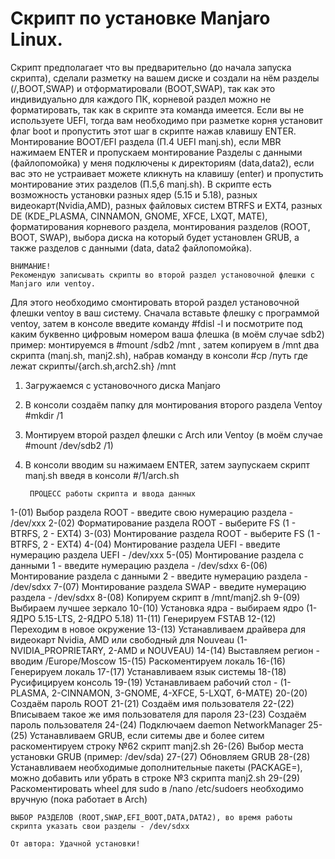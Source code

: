 #     Скрипт по установке Manjaro Linux.
Скрипт предполагает что вы предварительно (до начала запуска скрипта),
сделали разметку на вашем диске и создали на нём разделы (/,BOOT,SWAP)
и отформатировали (BOOT,SWAP), так как это индивидуально для каждого ПК,
корневой раздел можно не форматировать, так как в скрипте эта команда имеется.
Если вы не используете UEFI, тогда вам необходимо при разметке корня установит флаг boot
и пропустить этот шаг в скрипте нажав клавишу ENTER.
Монтирование BOOT/EFI раздела (П.4 UEFI manj.sh), если MBR нажимаем ENTER и пропускаем монтирование
Разделы с данными (файлопомойка) у меня подключены к директориям (data,data2),
если вас это не устраивает можете кликнуть на клавишу (enter)
и пропустить монтирование этих разделов (П.5,6 manj.sh).
В скрипте есть возможность установки разных ядер (5.15 и 5.18),
разных видеокарт(Nvidia,AMD), разных файловых систем BTRFS и EXT4,
разных DE (KDE_PLASMA, CINNAMON, GNOME, XFCE, LXQT, MATE),
форматирования корневого раздела, монтирования разделов (ROOT, BOOT, SWAP),
выбора диска на который будет установлен GRUB,
а также разделов с данными (data, data2 файлопомойка).

    ВНИМАНИЕ!
    Рекомендую записывать скрипты во второй раздел установочной флешки с Manjaro или ventoy.
Для этого необходимо смонтировать второй раздел  установочной флешки ventoy в ваш систему.
    Сначала вставьте флешку с программой ventoy, затем в консоле введите команду #fdisl -l 
    и посмотрите под каким буквенно цифровым номером ваша флешка (в моём случае sdb2)
пример:
монтируемся в #mount /sdb2 /mnt , затем копируем в /mnt два скрипта (manj.sh, manj2.sh),
набрав команду в консоли #cp /путь где лежат скрипты/{arch.sh,arch2.sh} /mnt

1. Загружаемся с установочного диска Manjaro
2. В консоли создаём папку для монтирования второго раздела Ventoy #mkdir /1
3. Монтируем второй раздел флешки с Arch или Ventoy (в моём случае #mount /dev/sdb2 /1)
4. В консоли вводим su нажимаем ENTER, затем заупускаем скрипт manj.sh введя в консоли #/1/arch.sh

        ПРОЦЕСС работы скрипта и ввода данных
 1-(01) Выбор раздела ROOT - введите свою нумерацию раздела - /dev/xxx
 2-(02) Форматирование раздела ROOT - выберите FS (1 - BTRFS, 2 - EXT4)
 3-(03) Монтирование раздела ROOT - выберите FS (1 - BTRFS, 2 - EXT4)
 4-(04) Монтирование раздела UEFI - введите нумерацию раздела UEFI - /dev/xxx
 5-(05) Монтирование раздела с данными 1 - введите нумерацию раздела - /dev/sdxx
 6-(06) Монтирование раздела с данными 2 - введите нумерацию раздела - /dev/sdxx
 7-(07) Монтирование раздела SWAP - введите нумерацию раздела - /dev/sdxx
 8-(08) Копируем скрипт в /mnt/manj2.sh
 9-(09) Выбираем лучшее зеркало
10-(10) Установка ядра - выбираем ядро (1-ЯДРО 5.15-LTS, 2-ЯДРО 5.18)
11-(11) Генерируем FSTAB
12-(12) Переходим в новое окружение
13-(13) Устанавливаем драйвера для видеокарт Nvidia, AMD или свободный для Nouveau
(1-NVIDIA_PROPRIETARY, 2-AMD и NOUVEAU)
14-(14) Выставляем регион - вводим /Europe/Moscow
15-(15) Раскоментируем локаль
16-(16) Генерируем локаль
17-(17) Устанавливаем язык системы
18-(18) Русифицируем консоль
19-(19) Устанавливаем рабочий стол - (1-PLASMA, 2-CINNAMON, 3-GNOME, 4-XFCE, 5-LXQT, 6-MATE)
20-(20) Создаём пароль ROOT
21-(21) Создаём имя пользователя
22-(22) Вписываем такое же имя пользователя для пароля
23-(23) Создаём пароль пользователя
24-(24) Подключаем daemon NetworkManager
25-(25) Устанавливаем GRUB, если ситемы две и более ситем раскоментируем строку №62 скрипт manj2.sh
26-(26) Выбор места установки GRUB (пример: /dev/sda)
27-(27) Обновляем GRUB
28-(28) Устанавливаем необходимые дополнительные пакеты (PACKAGE=), можно добавить или убрать в строке №3 скрипта manj2.sh
29-(29) Раскоментировать wheel для sudo в /nano /etc/sudoers необходимо вручную (пока работает в Arch)

    ВЫБОР РАЗДЕЛОВ (ROOT,SWAP,EFI_BOOT,DATA,DATA2), во время работы скрипта указать свои разделы - /dev/sdxx

    От автора: Удачной установки!
